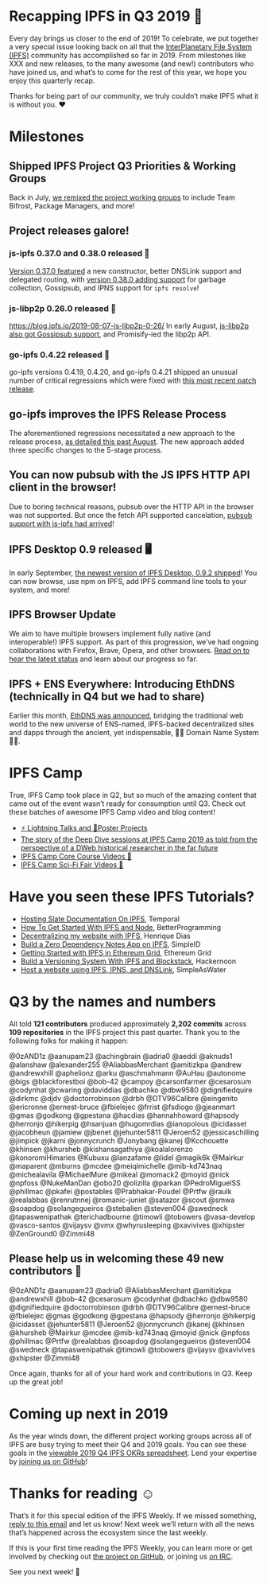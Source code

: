 # Recapping IPFS in Q3 2019 🎉

Every day brings us closer to the end of 2019! To celebrate, we put together a very special issue looking back on all that the [InterPlanetary File System (IPFS)](https://ipfs.io/) community has accomplished so far in 2019. From milestones like XXX and new releases, to the many awesome (and new!) contributors who have joined us, and what’s to come for the rest of this year, we hope you enjoy this quarterly recap.

Thanks for being part of our community, we truly couldn’t make IPFS what it is without you. ❤️

# Milestones

## Shipped IPFS Project Q3 Priorities & Working Groups

Back in July, [we remixed the project working groups](https://blog.ipfs.io/2019-07-31-operation-task-force/) to include Team Bifrost, Package Managers, and more!

## Project releases galore! 

### js-ipfs 0.37.0 and 0.38.0 released 💛

[Version 0.37.0 featured](https://blog.ipfs.io/2019-08-06-js-ipfs-0-37/) a new constructor, better DNSLink support and delegated routing, with [version 0.38.0 adding support](https://blog.ipfs.io/070-js-ipfs-0-38/) for garbage collection, Gossipsub, and IPNS support for `ipfs resolve`!

### js-libp2p 0.26.0 released 🧩

https://blog.ipfs.io/2019-08-07-js-libp2p-0-26/
In early August, [js-libp2p also got Gossipsub support](https://blog.ipfs.io/2019-08-07-js-libp2p-0-26/), and Promisify-ied the libp2p API.

### go-ipfs 0.4.22 released 💠

go-ipfs versions 0.4.19, 0.4.20, and go-ipfs 0.4.21 shipped an unusual number of critical regressions which were fixed with [this most recent patch release](https://blog.ipfs.io/054-go-ipfs-0.4.22).

## go-ipfs improves the IPFS Release Process

The aforementioned regressions necessitated a new approach to the release process, [as detailed this past August](https://blog.ipfs.io/2019-08-14-ipfs-release-process/). The new approach added three specific changes to the 5-stage process.

## You can now pubsub with the JS IPFS HTTP API client in the browser!

Due to boring technical reasons, pubsub over the HTTP API in the browser was not supported. But once the fetch API supported cancelation, [pubsub support with js-ipfs had arrived](https://blog.ipfs.io/2019-08-29-pubsub-in-the-browser/)!

## IPFS Desktop 0.9 released 🖥

In early September, [the newest version of IPFS Desktop, 0.9.2 shipped](https://blog.ipfs.io/2019-09-19-ipfs-desktop-0-9/)! You can now browse, use npm on IPFS, add IPFS command line tools to your system, and more!


## IPFS Browser Update 

We aim to have multiple browsers implement fully native (and interoperable!) IPFS support. As part of this progression, we’ve had ongoing collaborations with Firefox, Brave, Opera, and other browsers. [Read on to hear the latest status](https://blog.ipfs.io/2019-10-08-ipfs-browsers-update/) and learn about our progress so far.

## IPFS + ENS Everywhere: Introducing EthDNS (technically in Q4 but we had to share)

Earlier this month, [EthDNS was announced](https://medium.com/the-ethereum-name-service/ethdns-9d56298fa38a), bridging the traditional web world to the new universe of ENS-named, IPFS-backed decentralized sites and dapps through the ancient, yet indispensable, 🧙‍♂️ Domain Name System 🧙‍♂️.

# IPFS Camp

True, IPFS Camp took place in Q2, but so much of the amazing content that came out of the event wasn’t ready for consumption until Q3. Check out these batches of awesome IPFS Camp video and blog content!

+ [⚡️ Lightning Talks and 📃Poster Projects](https://blog.ipfs.io/2019-07-22-ipfs-camp-content-first-batch/)
+ [The story of the Deep Dive sessions at IPFS Camp 2019 as told from the perspective of a DWeb historical researcher in the far future](https://blog.ipfs.io/2019-08-12-great-calamity-circumvention-assembly-at-ipfs-camp/)
+ [IPFS Camp Core Course Videos 🍿](https://blog.ipfs.io/2019-09-18-ipfs-camp-course-videos/)
+ [IPFS Camp Sci-Fi Fair Videos 🧬](https://blog.ipfs.io/2019-10-03-ipfs-camp-sci-fi-fair-videos/)

# Have you seen these IPFS Tutorials?

+ [Hosting Slate Documentation On IPFS](https://medium.com/temporal-cloud/tutorial-hosting-slate-documentation-on-ipfs-9bc54272ca18), Temporal 
+ [How To Get Started With IPFS and Node](https://medium.com/better-programming/how-to-get-started-with-ipfs-and-node-fa04baec6b3a), BetterProgramming
+ [Decentralizing my website with IPFS](https://dev.to/hacdias/decentralizing-my-website-with-ipfs-2073), Henrique Dias
+ [Build a Zero Dependency Notes App on IPFS](https://medium.com/simpleid-dev-tools/tutorial-build-an-encrypted-notes-app-on-ipfs-part-i-39fb06fa95ce), SimpleID
+ [Getting Started with IPFS in Ethereum Grid](https://medium.com/ethereum-grid/getting-started-with-ipfs-in-ethereum-grid-80875cd70e6), Ethereum Grid
+ [Build a Versioning System With IPFS and Blockstack](https://hackernoon.com/tutorial-build-a-versioning-system-on-ipfs-77lvx2geh), Hackernoon
+ [Host a website using IPFS, IPNS, and DNSLink](https://simpleaswater.com/ipfs/tutorials/hosting_website_on_ipfs_ipns_dnslink), SimpleAsWater


# Q3 by the names and numbers

All told **121 contributors** produced approximately **2,202 commits** across **109 repositories** in the IPFS project this past quarter. Thank you to the following folks for making it happen: 

@0zAND1z
@aanupam23
@achingbrain
@adria0
@aeddi
@aknuds1
@alanshaw
@alexander255
@AliabbasMerchant
@amitizkpa
@andrew
@andrewxhill
@aphelionz
@arku
@aschmahmann
@AuHau
@autonome
@bigs
@blackforestboi
@bob-42
@campoy
@carsonfarmer
@cesarosum
@codynhat
@cwaring
@daviddias
@dbachko
@dbw9580
@dignifiedquire
@dirkmc
@djdv
@doctorrobinson 
@drbh
@DTV96Calibre
@eingenito
@ericronne
@ernest-bruce
@fbielejec
@frrist
@fsdiogo
@gjeanmart
@gmas
@godkong
@gpestana
@hacdias
@hannahhoward
@hapsody
@herronjo
@hikerpig
@hsanjuan
@hugomrdias
@ianopolous
@icidasset
@jacobheun
@jamiew
@jbenet
@jehunter5811
@Jeroen52
@jessicaschilling
@jimpick
@jkarni
@jonnycrunch
@Jonybang
@kanej
@Kcchouette
@khinsen
@khursheb
@kishansagathiya
@koalalorenzo
@konoromiHimaries
@Kubuxu
@lanzafame
@lidel
@magik6k
@Mairkur
@maparent
@mburns
@mcdee
@meiqimichelle
@mib-kd743naq
@michealavila
@MichaelMure
@mikeal
@momack2
@moyid
@nick
@npfoss
@NukeManDan
@obo20
@olizilla
@parkan
@PedroMiguelSS
@phillmac
@pkafei
@postables
@Prabhakar-Poudel
@Prtfw
@raulk
@realabbas
@renrutnnej
@romanic-juniet
@satazor
@scout
@smwa
@soapdog
@solangegueiros
@stebalien
@steven004
@swedneck
@tapaswenipathak
@terichadbourne
@timowli
@tobowers
@vasa-develop
@vasco-santos
@vijaysv
@vmx
@whyrusleeping
@xavivives
@xhipster
@ZenGround0
@Zimmi48


## Please help us in welcoming these 49 new contributors 👏

@0zAND1z
@aanupam23
@adria0
@AliabbasMerchant
@amitizkpa
@andrewxhill
@bob-42
@cesarosum
@codynhat
@dbachko
@dbw9580
@dignifiedquire
@doctorrobinson 
@drbh
@DTV96Calibre
@ernest-bruce
@fbielejec
@gmas
@godkong
@gpestana
@hapsody
@herronjo
@hikerpig
@icidasset
@jehunter5811
@Jeroen52
@jonnycrunch
@kanej
@khinsen
@khursheb
@Mairkur
@mcdee
@mib-kd743naq
@moyid
@nick
@npfoss
@phillmac
@Prtfw
@realabbas
@soapdog
@solangegueiros
@steven004
@swedneck
@tapaswenipathak
@timowli
@tobowers
@vijaysv
@xavivives
@xhipster
@Zimmi48

Once again, thanks for all of your hard work and contributions in Q3. Keep up the great job!

# Coming up next in 2019
As the year winds down, the different project working groups across all of IPFS are busy trying to meet their Q4 and 2019 goals. You can see these goals in the [viewable 2019 Q4 IPFS OKRs spreadsheet](https://docs.google.com/spreadsheets/d/1VeyiLvBdX_PrP394kU_lwkQZxfNwqMVX1f7K4ursSPM/edit#gid=1439867466). Lend your expertise by [joining us on GitHub](https://github.com/ipfs)!


# Thanks for reading ☺️
That’s it for this special edition of the IPFS Weekly. If we missed something, [reply to this email](mailto:newsletter@ipfs.io) and let us know! Next week we’ll return with all the news that’s happened across the ecosystem since the last weekly.

If this is your first time reading the IPFS Weekly, you can learn more or get involved by checking out [the project on GitHub](https://github.com/ipfs), or joining us [on IRC](https://riot.im/app/#/room/#ipfs:matrix.org).

See you next week! 👋
